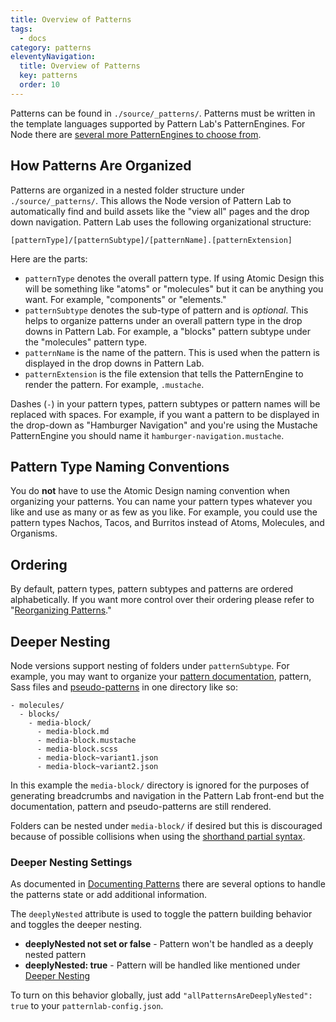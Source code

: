 ```yaml
---
title: Overview of Patterns
tags:
  - docs
category: patterns
eleventyNavigation:
  title: Overview of Patterns
  key: patterns
  order: 10
---
```


Patterns can be found in `./source/_patterns/`. Patterns must be written in the template languages supported by Pattern Lab's PatternEngines. For Node there are [several more PatternEngines to choose from](/docs/template-language-and-patternengines/).

## How Patterns Are Organized

Patterns are organized in a nested folder structure under `./source/_patterns/`. This allows the Node version of Pattern Lab to automatically find and build assets like the "view all" pages and the drop down navigation. Pattern Lab uses the following organizational structure:

    [patternType]/[patternSubtype]/[patternName].[patternExtension]

Here are the parts:

- `patternType` denotes the overall pattern type. If using Atomic Design this will be something like "atoms" or "molecules" but it can be anything you want. For example, "components" or "elements."
- `patternSubtype` denotes the sub-type of pattern and is _optional_. This helps to organize patterns under an overall pattern type in the drop downs in Pattern Lab. For example, a "blocks" pattern subtype under the "molecules" pattern type.
- `patternName` is the name of the pattern. This is used when the pattern is displayed in the drop downs in Pattern Lab.
- `patternExtension` is the file extension that tells the PatternEngine to render the pattern. For example, `.mustache`.

Dashes (`-`) in your pattern types, pattern subtypes or pattern names will be replaced with spaces. For example, if you want a pattern to be displayed in the drop-down as "Hamburger Navigation" and you're using the Mustache PatternEngine you should name it `hamburger-navigation.mustache`.

## Pattern Type Naming Conventions

You do **not** have to use the Atomic Design naming convention when organizing your patterns. You can name your pattern types whatever you like and use as many or as few as you like. For example, you could use the pattern types Nachos, Tacos, and Burritos instead of Atoms, Molecules, and Organisms.

## Ordering

By default, pattern types, pattern subtypes and patterns are ordered alphabetically. If you want more control over their ordering please refer to "[Reorganizing Patterns](/docs/reorganizing-patterns/)."

## Deeper Nesting

Node versions support nesting of folders under `patternSubtype`. For example, you may want to organize your [pattern documentation](/docs/documenting-patterns/), pattern, Sass files and [pseudo-patterns](/docs/using-pseudo-patterns/) in one directory like so:

    - molecules/
      - blocks/
        - media-block/
          - media-block.md
          - media-block.mustache
          - media-block.scss
          - media-block~variant1.json
          - media-block~variant2.json

In this example the `media-block/` directory is ignored for the purposes of generating breadcrumbs and navigation in the Pattern Lab front-end but the documentation, pattern and pseudo-patterns are still rendered.

Folders can be nested under `media-block/` if desired but this is discouraged because of possible collisions when using the [shorthand partial syntax](/docs/including-patterns/).

### Deeper Nesting Settings

As documented in [Documenting Patterns](/docs/documenting-patterns/) there are several options to handle the patterns state or add additional information.

The `deeplyNested` attribute is used to toggle the pattern building behavior and toggles the deeper nesting.

- **deeplyNested not set or false**  - Pattern won't be handled as a deeply nested pattern
- **deeplyNested: true**  - Pattern will be handled like mentioned under [Deeper Nesting](#heading-deeper-nesting)

To turn on this behavior globally, just add `"allPatternsAreDeeplyNested": true` to your `patternlab-config.json`.